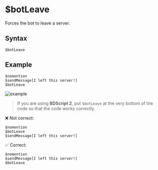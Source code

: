 # $botLeave
Forces the bot to leave a server.

## Syntax
```
$botLeave
```
## Example
```
$nomention
$sendMessage[I left this server!]
$botLeave
```
![example](https://user-images.githubusercontent.com/113303649/210329580-8237da8e-762c-422f-9408-f0e734a21657.png)
> If you are using **BDScript 2**, put `$botLeave` at the very bottom of the code so that the code works correctly.
> 
❌ Not correct:
```
$nomention
$botLeave
$sendMessage[I left this server!]
```
✅ Correct:
```
$nomention
$sendMessage[I left this server!]
$botLeave
```
